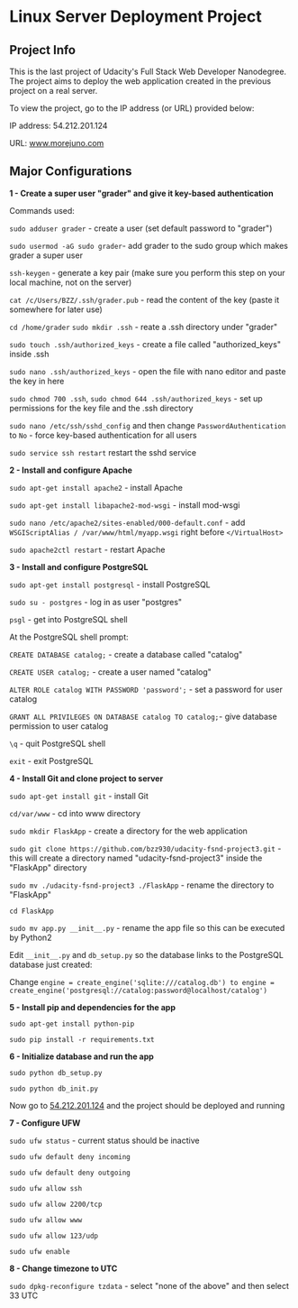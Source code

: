 # Linux Server Deployment Project

## Project Info
This is the last project of Udacity's Full Stack Web Developer Nanodegree.
The project aims to deploy the web application created in the previous project on
a real server.

To view the project, go to the IP address (or URL) provided below:

IP address: 54.212.201.124

URL: www.morejuno.com

## Major Configurations
**1 - Create a super user "grader" and give it key-based authentication**

Commands used:

`sudo adduser grader` - create a user (set default password to "grader")

`sudo usermod -aG sudo grader`- add grader to the sudo group which makes grader a super user

`ssh-keygen` - generate a key pair (make sure you perform this step on your local machine, not on the server)

`cat /c/Users/BZZ/.ssh/grader.pub` - read the content of the key (paste it somewhere for later use)

`cd /home/grader`
`sudo mkdir .ssh` - reate a .ssh directory under "grader"

`sudo touch .ssh/authorized_keys` - create a file called "authorized_keys" inside .ssh

`sudo nano .ssh/authorized_keys` - open the file with nano editor and paste the key in here

`sudo chmod 700 .ssh`, `sudo chmod 644 .ssh/authorized_keys` - set up permissions for the key file and the .ssh directory

`sudo nano /etc/ssh/sshd_config` and then change `PasswordAuthentication` to `No` - force key-based authentication for all users

`sudo service ssh restart` restart the sshd service

**2 - Install and configure Apache**

`sudo apt-get install apache2` - install Apache

`sudo apt-get install libapache2-mod-wsgi` - install mod-wsgi

`sudo nano /etc/apache2/sites-enabled/000-default.conf` - add `WSGIScriptAlias / /var/www/html/myapp.wsgi` right before `</VirtualHost>`

`sudo apache2ctl restart` - restart Apache

**3 - Install and configure PostgreSQL**

`sudo apt-get install postgresql` - install PostgreSQL

`sudo su - postgres` - log in as user "postgres"

`psgl` - get into PostgreSQL shell

At the PostgreSQL shell prompt:

`CREATE DATABASE catalog;` - create a database called "catalog"

`CREATE USER catalog;` - create a user named "catalog"

`ALTER ROLE catalog WITH PASSWORD 'password';` - set a password for user catalog

`GRANT ALL PRIVILEGES ON DATABASE catalog TO catalog;`- give database permission to user catalog

`\q` - quit PostgreSQL shell

`exit` - exit PostgreSQL

**4 - Install Git and clone project to server**

`sudo apt-get install git` - install Git

`cd/var/www` - cd into www directory

`sudo mkdir FlaskApp` - create a directory for the web application

`sudo git clone https://github.com/bzz930/udacity-fsnd-project3.git` - this will create a directory named "udacity-fsnd-project3" inside the "FlaskApp" directory

`sudo mv ./udacity-fsnd-project3 ./FlaskApp` - rename the directory to "FlaskApp"

`cd FlaskApp`

`sudo mv app.py __init__.py` - rename the app file so this can be executed by Python2

Edit `__init__.py` and `db_setup.py` so the database links to the PostgreSQL database just created:

Change `engine = create_engine('sqlite:///catalog.db') to engine = create_engine('postgresql://catalog:password@localhost/catalog')`

 **5 - Install pip and dependencies for the app**

 `sudo apt-get install python-pip`

 `sudo pip install -r requirements.txt`


 **6 - Initialize database and run the app**

`sudo python db_setup.py`

`sudo python db_init.py`

Now go to [54.212.201.124](54.212.201.124) and the project should be deployed and running

**7 - Configure UFW**

`sudo ufw status` - current status should be inactive

`sudo ufw default deny incoming`

`sudo ufw default deny outgoing`

`sudo ufw allow ssh`

`sudo ufw allow 2200/tcp`

`sudo ufw allow www`

`sudo ufw allow 123/udp`

`sudo ufw enable`

**8 - Change timezone to UTC**

`sudo dpkg-reconfigure tzdata` -
select "none of the above" and then select 33 UTC

